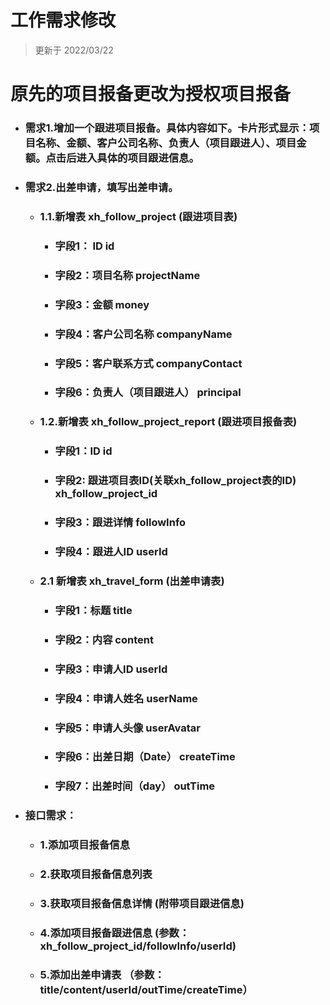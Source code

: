 # 工作需求修改

> 更新于 2022/03/22

# 原先的项目报备更改为授权项目报备

- ### 需求1.增加一个跟进项目报备。具体内容如下。卡片形式显示：项目名称、金额、客户公司名称、负责人（项目跟进人）、项目金额。点击后进入具体的项目跟进信息。
- ### 需求2.出差申请，填写出差申请。

	- ### 1.1.新增表 xh_follow_project  (跟进项目表)
		- ### 字段1： ID id
		- ### 字段2：项目名称	projectName
		- ### 字段3：金额	money
		- ### 字段4：客户公司名称      companyName
		- ### 字段5：客户联系方式     companyContact
		- ### 字段6：负责人（项目跟进人） principal
		
	- ### 1.2.新增表 xh_follow_project_report  (跟进项目报备表)
		- ### 字段1：ID id
		- ### 字段2: 跟进项目表ID(关联xh_follow_project表的ID)  xh_follow_project_id
		- ### 字段3：跟进详情 followInfo
		- ### 字段4：跟进人ID userId
	
	- ### 2.1 新增表 xh_travel_form (出差申请表) 
		- ### 字段1：标题 title
		- ### 字段2：内容 content
		- ### 字段3：申请人ID userId
		- ### 字段4：申请人姓名 userName
		- ### 字段5：申请人头像 userAvatar
		- ### 字段6：出差日期（Date） createTime
		- ### 字段7：出差时间（day）  outTime
		

- ### 接口需求：
	- ### 1.添加项目报备信息 
	- ### 2.获取项目报备信息列表
	- ### 3.获取项目报备信息详情 (附带项目跟进信息) 
	- ### 4.添加项目报备跟进信息 (参数：xh_follow_project_id/followInfo/userId)
	- ### 5.添加出差申请表 （参数：title/content/userId/outTime/createTime）